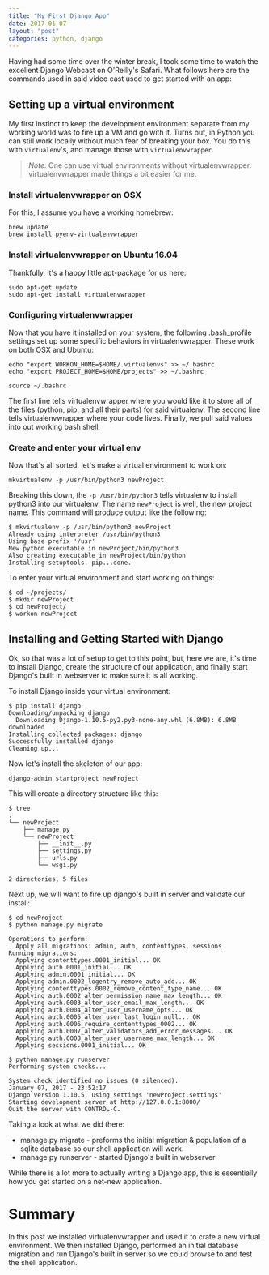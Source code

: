 ```yaml
---
title: "My First Django App"
date: 2017-01-07
layout: "post"
categories: python, django
---
```


Having had some time over the winter break, I took some time to watch the excellent Django Webcast on O'Reilly's Safari. What follows here are the commands used in said video cast used to get started with an app:

## Setting up a virtual environment

My first instinct to keep the development environment separate from my working world was to fire up a VM and go with it. Turns out, in Python you can still work locally without much fear of breaking your box. You do this with ```virtualenv```'s, and manage those with ```virtualenvwrapper```.

> *Note:* One can use virtual environments without virtualenvwrapper. virtualenvwrapper made things a bit easier for me.

### Install virtualenvwrapper on OSX

For this, I assume you have a working homebrew:

```
brew update
brew install pyenv-virtualenvwrapper
```

### Install virtualenvwrapper on Ubuntu 16.04

Thankfully, it's a happy little apt-package for us here:

```
sudo apt-get update
sudo apt-get install virtualenvwrapper
```

### Configuring virtualenvwrapper

Now that you have it installed on your system, the following .bash_profile settings set up some specific behaviors in virtualenvwrapper. These work on both OSX and Ubuntu:

```
echo "export WORKON_HOME=$HOME/.virtualenvs" >> ~/.bashrc
echo "export PROJECT_HOME=$HOME/projects" >> ~/.bashrc

source ~/.bashrc
```

The first line tells virtualenvwrapper where you would like it to store all of the files (python, pip, and all their parts) for said virtualenv. The second line tells virtualenvwrapper where your code lives. Finally, we pull said values into out working bash shell.

### Create and enter your virtual env

Now that's all sorted, let's make a virtual environment to work on:

```
mkvirtualenv -p /usr/bin/python3 newProject
```

Breaking this down, the ```-p /usr/bin/python3``` tells virtualenv to install python3 into our virtualenv. The name ```newProject``` is well, the new project name. This command will produce output like the following:

```
$ mkvirtualenv -p /usr/bin/python3 newProject
Already using interpreter /usr/bin/python3
Using base prefix '/usr'
New python executable in newProject/bin/python3
Also creating executable in newProject/bin/python
Installing setuptools, pip...done.
```

To enter your virtual environment and start working on things:

```
$ cd ~/projects/
$ mkdir newProject
$ cd newProject/
$ workon newProject
```

## Installing and Getting Started with Django

Ok, so that was a lot of setup to get to this point, but, here we are, it's time to install Django, create the structure of our application, and finally start Django's built in webserver to make sure it is all working.

To install Django inside your virtual environment:

```
$ pip install django
Downloading/unpacking django
  Downloading Django-1.10.5-py2.py3-none-any.whl (6.8MB): 6.8MB downloaded
Installing collected packages: django
Successfully installed django
Cleaning up...
```

Now let's install the skeleton of our app:

```
django-admin startproject newProject
```

This will create a directory structure like this:

```
$ tree
.
└── newProject
    ├── manage.py
    └── newProject
        ├── __init__.py
        ├── settings.py
        ├── urls.py
        └── wsgi.py

2 directories, 5 files
```

Next up, we will want to fire up django's built in server and validate our install:

```
$ cd newProject
$ python manage.py migrate

Operations to perform:
  Apply all migrations: admin, auth, contenttypes, sessions
Running migrations:
  Applying contenttypes.0001_initial... OK
  Applying auth.0001_initial... OK
  Applying admin.0001_initial... OK
  Applying admin.0002_logentry_remove_auto_add... OK
  Applying contenttypes.0002_remove_content_type_name... OK
  Applying auth.0002_alter_permission_name_max_length... OK
  Applying auth.0003_alter_user_email_max_length... OK
  Applying auth.0004_alter_user_username_opts... OK
  Applying auth.0005_alter_user_last_login_null... OK
  Applying auth.0006_require_contenttypes_0002... OK
  Applying auth.0007_alter_validators_add_error_messages... OK
  Applying auth.0008_alter_user_username_max_length... OK
  Applying sessions.0001_initial... OK

$ python manage.py runserver
Performing system checks...

System check identified no issues (0 silenced).
January 07, 2017 - 23:52:17
Django version 1.10.5, using settings 'newProject.settings'
Starting development server at http://127.0.0.1:8000/
Quit the server with CONTROL-C.
```

Taking a look at what we did there:
* manage.py migrate - preforms the initial migration & population of a sqlite database so our shell application will work.
* manage.py runserver - started Django's built in webserver

While there is a lot more to actually writing a Django app, this is essentially how you get started on a net-new application.

# Summary

In this post we installed virtualenvwrapper and used it to crate a new virtual environment. We then installed Django, performed an initial database migration and run Django's built in server so we could browse to and test the shell application.

